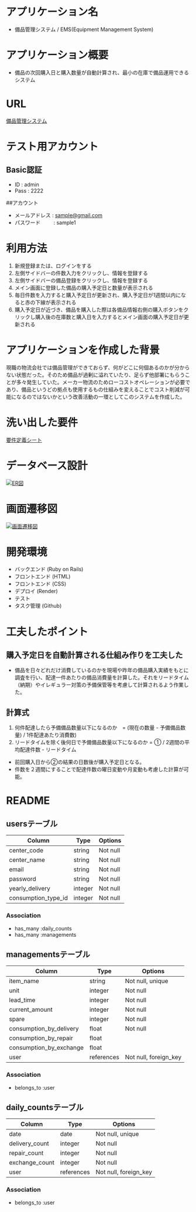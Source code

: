 # アプリケーション名
- 備品管理システム / EMS(Equipment Management System)

# アプリケーション概要
- 備品の次回購入日と購入数量が自動計算され、最小の在庫で備品運用できるシステム

# URL
[備品管理システム](https://ems-39380.onrender.com "EMS")

# テスト用アカウント
## Basic認証
- ID   : admin
- Pass : 2222

##アカウント
- メールアドレス  : sample@gmail.com 
- パスワード   　　 : sample1

# 利用方法
1. 新規登録または、ログインをする
2. 左側サイドバーの件数入力をクリックし、情報を登録する
3. 左側サイドバーの備品登録をクリックし、情報を登録する
4. メイン画面に登録した備品の購入予定日と数量が表示される
5. 毎日件数を入力すると購入予定日が更新され、購入予定日が1週間以内になると赤の下線が表示される
6. 購入予定日が近づき、備品を購入した際は各備品情報右側の購入ボタンをクリックし購入後の在庫数と購入日を入力するとメイン画面の購入予定日が更新される

# アプリケーションを作成した背景
 現職の物流会社では備品管理ができておらず、何がどこに何個あるのかが分からない状態だった。そのため備品が過剰に溢れていたり、足らず他部署にもらうことが多々発生していた。メーカー物流のためローコストオペレーションが必要であり、備品というどの拠点も使用するもの仕組みを変えることでコスト削減が可能になるのではないかという改善活動の一環としてこのシステムを作成した。

# 洗い出した要件
[要件定義シート](https://docs.google.com/spreadsheets/d/1q5b1nphNuOS4Xsm8X4cUrrEGo2ictZ00kmxV4Y5AZM4/edit?usp=sharing "要件定義")

# データベース設計
[![ER図](https://i.gyazo.com/60b04220ceab12a89901a1655c563604.png)](https://gyazo.com/60b04220ceab12a89901a1655c563604)

# 画面遷移図
[![画面遷移図](https://i.gyazo.com/d86ca25b0a81fd8f3ed0cc6737c85c0e.png)](https://gyazo.com/d86ca25b0a81fd8f3ed0cc6737c85c0e)

# 開発環境
- バックエンド (Ruby on Rails)
- フロントエンド (HTML)
- フロントエンド (CSS)
- デプロイ (Render)
- テスト
- タスク管理 (Github)

# 工夫したポイント
## 購入予定日を自動計算される仕組み作りを工夫した
- 備品を日々どれだけ消費しているのかを現場や昨年の備品購入実績をもとに調査を行い、配達一件あたりの備品消費量を計算した。それをリードタイム（納期）やイレギュラー対策の予備保管等を考慮して計算されるよう作業した。

## 計算式
1. 何件配達したら予備備品数量以下になるのか　= (現在の数量 - 予備備品数量) / 1件配達あたり消費数)
2. リードタイムを除く後何日で予備備品数量以下になるのか = ① / 2週間の平均配達件数 - リードタイム
- 前回購入日から②の結果の日数後が購入予定日となる。
- 件数を２週間にすることで配達件数の曜日変動や月変動も考慮した計算が可能。

# README

## usersテーブル

| Column              | Type       | Options                        |
| ------------------- | ---------- | ------------------------------ |
| center_code         | string     | Not null                       |
| center_name         | string     | Not null                       |
| email               | string     | Not null                       |
| password            | string     | Not null                       |
| yearly_delivery     | integer    | Not null                       |
| consumption_type_id | integer    | Not null                       |

### Association
- has_many   :daily_counts
- has_many   :managements



## managementsテーブル

| Column                  | Type       | Options               |
| ----------------------- | ---------- | --------------------- |
| item_name               | string     | Not null, unique      |
| unit                    | integer    | Not null              |
| lead_time               | integer    | Not null              |
| current_amount          | integer    | Not null              |
| spare                   | integer    | Not null              |
| consumption_by_delivery | float      | Not null              |
| consumption_by_repair   | float      |                       |
| consumption_by_exchange | float      |                       |
| user                    | references | Not null, foreign_key |

### Association
- belongs_to :user


## daily_countsテーブル

| Column            | Type       | Options                        |
| ----------------- | ---------- | ------------------------------ |
| date              | date       | Not null, unique               |
| delivery_count    | integer    | Not null                       |
| repair_count      | integer    | Not null                       |
| exchange_count    | integer    | Not null                       |
| user              | references | Not null, foreign_key          |

### Association
- belongs_to :user

